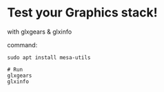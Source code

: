 # Test your Graphics stack!
with glxgears & glxinfo

command:
```
sudo apt install mesa-utils

# Run
glxgears
glxinfo
```
